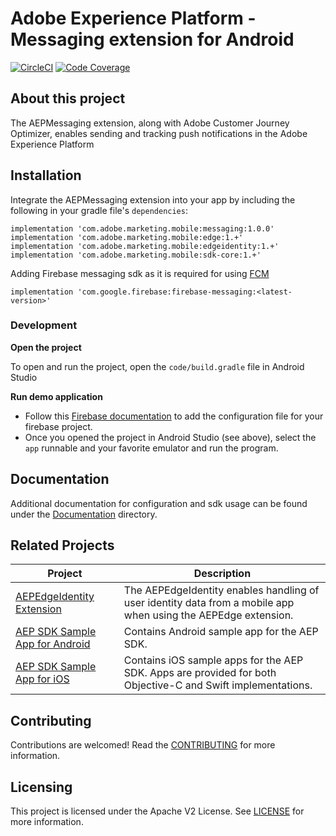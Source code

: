# Adobe Experience Platform - Messaging extension for Android

[![CircleCI](https://img.shields.io/circleci/project/github/adobe/aepsdk-messaging-android/main.svg?logo=circleci)](https://circleci.com/gh/adobe/workflows/aepsdk-messaging-android)
[![Code Coverage](https://img.shields.io/codecov/c/github/adobe/aepsdk-messaging-android/main.svg?logo=codecov)](https://codecov.io/gh/adobe/aepsdk-messaging-android/branch/staging)

## About this project
The AEPMessaging extension, along with Adobe Customer Journey Optimizer, enables sending and tracking push notifications in the Adobe Experience Platform

## Installation
Integrate the AEPMessaging extension into your app by including the following in your gradle file's `dependencies`:

```
implementation 'com.adobe.marketing.mobile:messaging:1.0.0'
implementation 'com.adobe.marketing.mobile:edge:1.+'
implementation 'com.adobe.marketing.mobile:edgeidentity:1.+'
implementation 'com.adobe.marketing.mobile:sdk-core:1.+'
```

Adding Firebase messaging sdk as it is required for using [FCM](https://firebase.google.com/docs/cloud-messaging/android/client#add_firebase_sdks_to_your_app)
```
implementation 'com.google.firebase:firebase-messaging:<latest-version>'
```

### Development

**Open the project**

To open and run the project, open the `code/build.gradle` file in Android Studio

**Run demo application**
- Follow this [Firebase documentation](https://firebase.google.com/docs/cloud-messaging/android/client#add_a_firebase_configuration_file) to add the configuration file for your firebase project. 
- Once you opened the project in Android Studio (see above), select the `app` runnable and your favorite emulator and run the program.

## Documentation
Additional documentation for configuration and sdk usage can be found under the [Documentation](Documentation/README.md) directory.

## Related Projects

| Project                                                      | Description                                                  |
| ------------------------------------------------------------ | ------------------------------------------------------------ |
| [AEPEdgeIdentity Extension](https://github.com/adobe/aepsdk-edgeidentity-android) | The AEPEdgeIdentity enables handling of user identity data from a mobile app when using the AEPEdge extension. |
| [AEP SDK Sample App for Android](https://github.com/adobe/aepsdk-sample-app-android) | Contains Android sample app for the AEP SDK.                 |
| [AEP SDK Sample App for iOS](https://github.com/adobe/aepsdk-sample-app-ios) | Contains iOS sample apps for the AEP SDK. Apps are provided for both Objective-C and Swift implementations. |

## Contributing
Contributions are welcomed! Read the [CONTRIBUTING](.github/CONTRIBUTING.md) for more information.

## Licensing
This project is licensed under the Apache V2 License. See [LICENSE](LICENSE) for more information.
